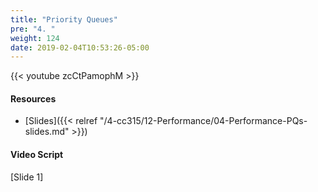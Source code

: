 ```yaml
---
title: "Priority Queues"
pre: "4. "
weight: 124
date: 2019-02-04T10:53:26-05:00
---
```


{{< youtube zcCtPamophM >}}

#### Resources
* [Slides]({{< relref "/4-cc315/12-Performance/04-Performance-PQs-slides.md" >}})

#### Video Script

[Slide 1]